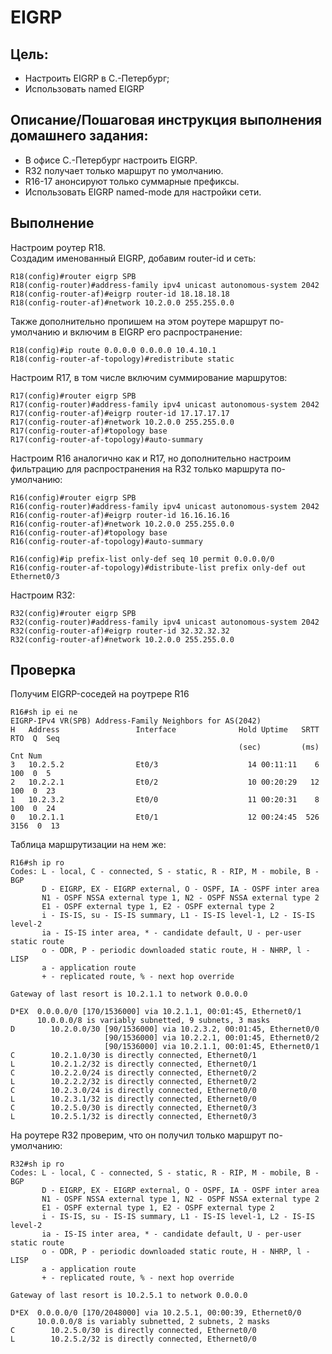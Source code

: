 # EIGRP

## Цель:
- Настроить EIGRP в С.-Петербург;
- Использовать named EIGRP

## Описание/Пошаговая инструкция выполнения домашнего задания:
- В офисе С.-Петербург настроить EIGRP.
- R32 получает только маршрут по умолчанию.
- R16-17 анонсируют только суммарные префиксы.
- Использовать EIGRP named-mode для настройки сети.

## Выполнение

Настроим роутер R18.  
Создадим именованный EIGRP, добавим router-id и сеть:
```
R18(config)#router eigrp SPB
R18(config-router)#address-family ipv4 unicast autonomous-system 2042
R18(config-router-af)#eigrp router-id 18.18.18.18
R18(config-router-af)#network 10.2.0.0 255.255.0.0
```
Также дополнительно пропишем на этом роутере маршрут по-умолчанию и включим в EIGRP его распространение:
```
R18(config)#ip route 0.0.0.0 0.0.0.0 10.4.10.1
R18(config-router-af-topology)#redistribute static
```

Настроим R17, в том числе включим суммирование маршрутов:
```
R17(config)#router eigrp SPB
R17(config-router)#address-family ipv4 unicast autonomous-system 2042
R17(config-router-af)#eigrp router-id 17.17.17.17
R17(config-router-af)#network 10.2.0.0 255.255.0.0
R17(config-router-af)#topology base
R17(config-router-af-topology)#auto-summary
```

Настроим R16 аналогично как и R17, но дополнительно настроим фильтрацию для распространения на R32 только маршрута по-умолчанию:
```
R16(config)#router eigrp SPB
R16(config-router)#address-family ipv4 unicast autonomous-system 2042
R16(config-router-af)#eigrp router-id 16.16.16.16
R16(config-router-af)#network 10.2.0.0 255.255.0.0
R16(config-router-af)#topology base
R16(config-router-af-topology)#auto-summary

R16(config)#ip prefix-list only-def seq 10 permit 0.0.0.0/0
R16(config-router-af-topology)#distribute-list prefix only-def out Ethernet0/3
```

Настроим R32:
```
R32(config)#router eigrp SPB
R32(config-router)#address-family ipv4 unicast autonomous-system 2042
R32(config-router-af)#eigrp router-id 32.32.32.32
R32(config-router-af)#network 10.2.0.0 255.255.0.0
```

## Проверка

Получим EIGRP-соседей на роутрере R16
```
R16#sh ip ei ne
EIGRP-IPv4 VR(SPB) Address-Family Neighbors for AS(2042)
H   Address                 Interface              Hold Uptime   SRTT   RTO  Q  Seq
                                                   (sec)         (ms)       Cnt Num
3   10.2.5.2                Et0/3                    14 00:11:11    6   100  0  5
2   10.2.2.1                Et0/2                    10 00:20:29   12   100  0  23
1   10.2.3.2                Et0/0                    11 00:20:31    8   100  0  24
0   10.2.1.1                Et0/1                    12 00:24:45  526  3156  0  13
```

Таблица маршрутизации на нем же:
```
R16#sh ip ro
Codes: L - local, C - connected, S - static, R - RIP, M - mobile, B - BGP
       D - EIGRP, EX - EIGRP external, O - OSPF, IA - OSPF inter area
       N1 - OSPF NSSA external type 1, N2 - OSPF NSSA external type 2
       E1 - OSPF external type 1, E2 - OSPF external type 2
       i - IS-IS, su - IS-IS summary, L1 - IS-IS level-1, L2 - IS-IS level-2
       ia - IS-IS inter area, * - candidate default, U - per-user static route
       o - ODR, P - periodic downloaded static route, H - NHRP, l - LISP
       a - application route
       + - replicated route, % - next hop override

Gateway of last resort is 10.2.1.1 to network 0.0.0.0

D*EX  0.0.0.0/0 [170/1536000] via 10.2.1.1, 00:01:45, Ethernet0/1
      10.0.0.0/8 is variably subnetted, 9 subnets, 3 masks
D        10.2.0.0/30 [90/1536000] via 10.2.3.2, 00:01:45, Ethernet0/0
                     [90/1536000] via 10.2.2.1, 00:01:45, Ethernet0/2
                     [90/1536000] via 10.2.1.1, 00:01:45, Ethernet0/1
C        10.2.1.0/30 is directly connected, Ethernet0/1
L        10.2.1.2/32 is directly connected, Ethernet0/1
C        10.2.2.0/24 is directly connected, Ethernet0/2
L        10.2.2.2/32 is directly connected, Ethernet0/2
C        10.2.3.0/24 is directly connected, Ethernet0/0
L        10.2.3.1/32 is directly connected, Ethernet0/0
C        10.2.5.0/30 is directly connected, Ethernet0/3
L        10.2.5.1/32 is directly connected, Ethernet0/3
```


На роутере R32 проверим, что он получил только маршрут по-умолчанию:
```
R32#sh ip ro
Codes: L - local, C - connected, S - static, R - RIP, M - mobile, B - BGP
       D - EIGRP, EX - EIGRP external, O - OSPF, IA - OSPF inter area
       N1 - OSPF NSSA external type 1, N2 - OSPF NSSA external type 2
       E1 - OSPF external type 1, E2 - OSPF external type 2
       i - IS-IS, su - IS-IS summary, L1 - IS-IS level-1, L2 - IS-IS level-2
       ia - IS-IS inter area, * - candidate default, U - per-user static route
       o - ODR, P - periodic downloaded static route, H - NHRP, l - LISP
       a - application route
       + - replicated route, % - next hop override

Gateway of last resort is 10.2.5.1 to network 0.0.0.0

D*EX  0.0.0.0/0 [170/2048000] via 10.2.5.1, 00:00:39, Ethernet0/0
      10.0.0.0/8 is variably subnetted, 2 subnets, 2 masks
C        10.2.5.0/30 is directly connected, Ethernet0/0
L        10.2.5.2/32 is directly connected, Ethernet0/0
```